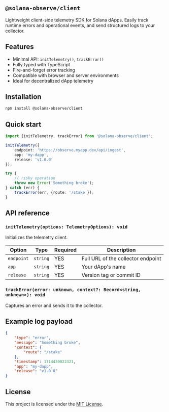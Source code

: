 ## `@solana-observe/client`

Lightweight client-side telemetry SDK for Solana dApps. Easily track runtime errors and operational events, and send structured logs to your collector.

## Features

- Minimal API: `initTelemetry()`, `trackError()`
- Fully typed with TypeScript
- Fire-and-forget error tracking
- Compatible with browser and server environments
- Ideal for decentralized dApp telemetry

## Installation

```bash
npm install @solana-observe/client
```

## Quick start

```ts
import {initTelemetry, trackError} from '@solana-observe/client';

initTelemetry({
    endpoint: 'https://observe.myapp.dev/api/ingest',
    app: 'my-dapp',
    release: 'v1.0.0'
});

try {
    // risky operation
    throw new Error('Something broke');
} catch (err) {
    trackError(err, {route: '/stake'});
}
```

## API reference

### `initTelemetry(options: TelemetryOptions): void`

Initializes the telemetry client.

| Option     | Type     | Required | Description                        |
|------------|----------|----------|------------------------------------|
| `endpoint` | `string` | YES      | Full URL of the collector endpoint |
| `app`      | `string` | YES      | Your dApp's name                   |
| `release`  | `string` | YES      | Version tag or commit ID           |

### `trackError(error: unknown, context?: Record<string, unknown>): void`

Captures an error and sends it to the collector.

## Example log payload

```json
{
	"type": "error",
	"message": "Something broke",
	"context": {
		"route": "/stake"
	},
	"timestamp": 1714430022321,
	"app": "my-dapp",
	"release": "v1.0.0"
}
```

## License

This project is licensed under the [MIT License](LICENSE).
